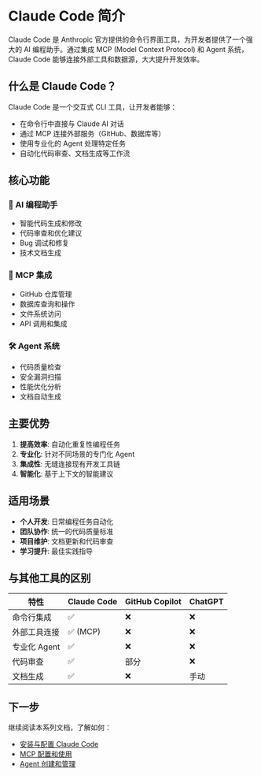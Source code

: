 # Claude Code 简介

Claude Code 是 Anthropic 官方提供的命令行界面工具，为开发者提供了一个强大的 AI 编程助手。通过集成 MCP (Model Context Protocol) 和 Agent 系统，Claude Code 能够连接外部工具和数据源，大大提升开发效率。

## 什么是 Claude Code？

Claude Code 是一个交互式 CLI 工具，让开发者能够：
- 在命令行中直接与 Claude AI 对话
- 通过 MCP 连接外部服务（GitHub、数据库等）
- 使用专业化的 Agent 处理特定任务
- 自动化代码审查、文档生成等工作流

## 核心功能

### 🤖 AI 编程助手
- 智能代码生成和修改
- 代码审查和优化建议
- Bug 调试和修复
- 技术文档生成

### 🔗 MCP 集成
- GitHub 仓库管理
- 数据库查询和操作
- 文件系统访问
- API 调用和集成

### 🛠 Agent 系统
- 代码质量检查
- 安全漏洞扫描
- 性能优化分析
- 文档自动生成

## 主要优势

1. **提高效率**: 自动化重复性编程任务
2. **专业化**: 针对不同场景的专门化 Agent
3. **集成性**: 无缝连接现有开发工具链
4. **智能化**: 基于上下文的智能建议

## 适用场景

- **个人开发**: 日常编程任务自动化
- **团队协作**: 统一的代码质量标准
- **项目维护**: 文档更新和代码审查
- **学习提升**: 最佳实践指导

## 与其他工具的区别

| 特性 | Claude Code | GitHub Copilot | ChatGPT |
|------|-------------|----------------|---------|
| 命令行集成 | ✅ | ❌ | ❌ |
| 外部工具连接 | ✅ (MCP) | ❌ | ❌ |
| 专业化 Agent | ✅ | ❌ | ❌ |
| 代码审查 | ✅ | 部分 | ❌ |
| 文档生成 | ✅ | ❌ | 手动 |

## 下一步

继续阅读本系列文档，了解如何：
- [安装与配置 Claude Code](claude-code_install)
- [MCP 配置和使用](claude-code_mcp)
- [Agent 创建和管理](claude-code_agents)